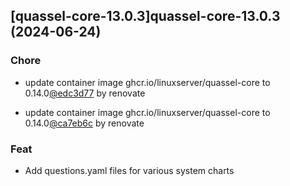

## [quassel-core-13.0.3]quassel-core-13.0.3 (2024-06-24)

### Chore



- update container image ghcr.io/linuxserver/quassel-core to 0.14.0[@edc3d77](https://github.com/edc3d77) by renovate

- update container image ghcr.io/linuxserver/quassel-core to 0.14.0[@ca7eb6c](https://github.com/ca7eb6c) by renovate

### Feat



- Add questions.yaml files for various system charts